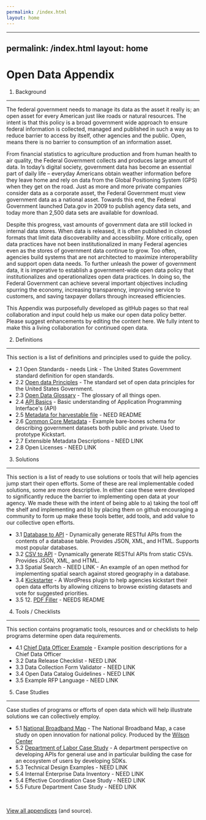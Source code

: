 ```yaml
---
permalink: /index.html
layout: home
---
```


---
permalink: /index.html
layout: home
---

Open Data Appendix
==================

1. Background
-------------

The federal government needs to  manage its data as the asset it really is; an open asset for every American just like roads or natural resources. The intent is that this policy is a broad government wide approach to ensure federal information is collected, managed and published in such a way as to reduce barrier to access by itself, other agencies and the public.  Open, means there is no barrier to consumption of an information asset.  

From financial statistics to agriculture production and from human health to air quality, the Federal Government collects and produces large amount of data.  In today’s digital society, government data has become an essential part of daily life – everyday Americans obtain weather information before they leave home and rely on data from the Global Positioning System (GPS) when they get on the road.  Just as more and more private companies consider data as a corporate asset, the Federal Government must view government data as a national asset.  Towards this end, the Federal Government launched Data.gov in 2009 to publish agency data sets, and today more than 2,500 data sets are available for download.

Despite this progress, vast amounts of government data are still locked in internal data stores. When data is released, it is often published in closed formats that limit data discoverability and accessibility.  More critically, open data practices have not been institutionalized in many Federal agencies even as the stores of government data continue to grow.  Too often, agencies build systems that are not architected to maximize interoperability and support open data needs.  To further unleash the power of government data, it is imperative to establish a government-wide open data policy that institutionalizes and operationalizes open data practices.  In doing so, the Federal Government can achieve several important objectives including spurring the economy, increasing transparency, improving service to customers, and saving taxpayer dollars through increased efficiencies.

This Appendix was purposefully developed as gitHub pages so that real collaboration and input could help us make our open data policy better.  Please suggest enhancements by editing the content here.  We fully intent to make this a living collaboration for continued open data.

2. Definitions
---------------
This section is a list of definitions and principles used to guide the policy.

  * 2.1 Open Standards - needs Link - The United States Government standard definition for open standards.
  * 2.2 [Open data Principles](http://project-open-data.github.com/open-data-principles/) - The standard set of open data principles for the United States Government.
  * 2.3 [Open Data Glossary](http://project-open-data.github.com/glossary/) - The glossary of all things open.	
  * 2.4 [API Basics](http://project-open-data.github.com/api-basics/) - Basic understanding of Application Programming Interface's (API)
  * 2.5 [Metadata for harvestable file](https://github.com/project-open-data/vocab.data.gov) - NEED README
  * 2.6 [Common Core Metadata](https://github.com/project-open-data/dataset-schema) - Example bare-bones schema for describing government datasets both public and private. Used to prototype Kickstart.
  * 2.7 Extensible Metadata Descriptions - NEED LINK	
  * 2.8 Open Licenses - NEED LINK
	

3. Solutions 
------------
This section is a list of ready to use solutions or tools that will help agencies jump start their open efforts.  Some of these are real implementable coded solutions, some are more descriptive.  In either case these were developed to significantly reduce the barrier to implementing open data at your agency.  We made these with the intent of being able to a) taking the tool off the shelf and implementing and b) by placing them on github encouraging a community to form up make these tools better, add tools, and add value to our collective open efforts.
  * 3.1 [Database to API](https://github.com/project-open-data/db-to-api) - Dynamically generate RESTful APIs from the contents of a database table. Provides JSON, XML, and HTML. Supports most popular databases.
  * 3.2 [CSV to API](https://github.com/project-open-data/csv-to-api) - Dynamically generate RESTful APIs from static CSVs. Provides JSON, XML, and HTML.
  * 3.3 Spatial Search - NEED LINK - An example of an open method for implementing spatial search against stored geography in a database.
  * 3.4 [Kickstarter](https://github.com/project-open-data/kickstart) - A WordPress plugin to help agencies kickstart their open data efforts by allowing citizens to browse existing datasets and vote for suggested priorities.
  * 3.5 12. [PDF Filler](https://github.com/project-open-data/pdf-filler) - NEEDS README

4. Tools / Checklists
---------------------
This section contains programatic tools, resources and or checklists to help programs determine open data requirements.
  * 4.1 [Chief Data Officer Example](http://project-open-data.github.com/cdo-description/) - Example position descriptions for a Chief Data Officer
  * 3.2 Data Release Checklist - NEED LINK
  * 3.3 Data Collection Form Validator - NEED LINK
  * 3.4 Open Data Catalog Guidelines - NEED LINK
  * 3.5 Example RFP Language - NEED LINK


5. Case Studies
---------------
Case studies of programs or efforts of open data which will help illustrate solutions we can collectively employ.
  * 5.1 [National Broadband Map](http://www.wilsoncenter.org/sites/default/files/National%20Broadband%20Map%20Wilson%20Center%20Case%20Study.pdf) - The National Broadband Map, a case study on open innovation for national policy.  Produced by the [Wilson Center](http://www.wilsoncenter.org/)
  * 5.2 [Department of Labor Case Study](http://project-open-data.github.com/Labor_OpenData_CaseStudy/) - A department perspective on developing APIs for general use and in particular building the case for an ecosystem of users by developing SDKs.
  * 5.3 Technical Design Examples - NEED LINK
  * 5.4 Internal Enterprise Data Inventory - NEED LINK
  * 5.4 Effective Coordination Case Study - NEED LINK
  * 5.5 Future Department Case Study - NEED LINK

<ul id="github-widget" data-type="repos" data-org="project-open-data" data-limit="100">&nbsp;</ul>

<a href="http://github.com/project-open-data/">View all appendices</a> (and source).